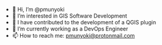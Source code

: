 - 👋 Hi, I’m @pmunyoki
- 👀 I’m interested in GIS Software Development
- 🌱 I have contributed to the development of a QGIS plugin
- 🌱 I’m currently working as a DevOps Engineer
- 📫 How to reach me: pmunyoki@protonmail.com

<!---
pmunyoki/pmunyoki is a ✨ special ✨ repository because its `README.md` (this file) appears on your GitHub profile.
You can click the Preview link to take a look at your changes.
--->
